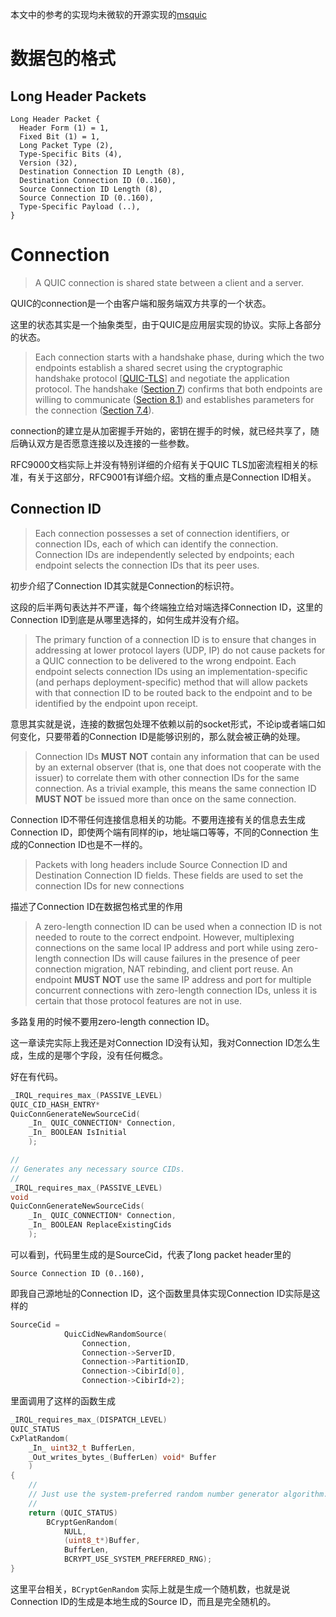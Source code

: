 本文中的参考的实现均未微软的开源实现的[msquic](https://github.com/microsoft/msquic)

# 数据包的格式

## Long Header Packets

```
Long Header Packet {
  Header Form (1) = 1,
  Fixed Bit (1) = 1,
  Long Packet Type (2),
  Type-Specific Bits (4),
  Version (32),
  Destination Connection ID Length (8),
  Destination Connection ID (0..160),
  Source Connection ID Length (8),
  Source Connection ID (0..160),
  Type-Specific Payload (..),
}
```

# Connection

> A QUIC connection is shared state between a client and a server.

QUIC的connection是一个由客户端和服务端双方共享的一个状态。

这里的状态其实是一个抽象类型，由于QUIC是应用层实现的协议。实际上各部分的状态。

> Each connection starts with a handshake phase, during which the two endpoints establish a shared secret using the cryptographic handshake protocol [[QUIC-TLS](https://www.rfc-editor.org/rfc/rfc9000.html#QUIC-TLS)] and negotiate the application protocol. The handshake ([Section 7](https://www.rfc-editor.org/rfc/rfc9000.html#handshake)) confirms that both endpoints are willing to communicate ([Section 8.1](https://www.rfc-editor.org/rfc/rfc9000.html#validate-handshake)) and establishes parameters for the connection ([Section 7.4](https://www.rfc-editor.org/rfc/rfc9000.html#transport-parameters)).

connection的建立是从加密握手开始的，密钥在握手的时候，就已经共享了，随后确认双方是否愿意连接以及连接的一些参数。

RFC9000文档实际上并没有特别详细的介绍有关于QUIC TLS加密流程相关的标准，有关于这部分，RFC9001有详细介绍。文档的重点是Connection ID相关。

## Connection ID

> Each connection possesses a set of connection identifiers, or connection IDs, each of which can identify the connection. Connection IDs are independently selected by endpoints; each endpoint selects the connection IDs that its peer uses.

初步介绍了Connection ID其实就是Connection的标识符。

这段的后半两句表达并不严谨，每个终端独立给对端选择Connection ID，这里的Connection ID到底是从哪里选择的，如何生成并没有介绍。

> The primary function of a connection ID is to ensure that changes in addressing at lower protocol layers (UDP, IP) do not cause packets for a QUIC connection to be delivered to the wrong endpoint. Each endpoint selects connection IDs using an implementation-specific (and perhaps deployment-specific) method that will allow packets with that connection ID to be routed back to the endpoint and to be identified by the endpoint upon receipt.

意思其实就是说，连接的数据包处理不依赖以前的socket形式，不论ip或者端口如何变化，只要带着的Connection ID是能够识别的，那么就会被正确的处理。

> Connection IDs **MUST NOT** contain any information that can be used by an external observer (that is, one that does not cooperate with the issuer) to correlate them with other connection IDs for the same connection. As a trivial example, this means the same connection ID **MUST NOT** be issued more than once on the same connection.

Connection ID不带任何连接信息相关的功能。不要用连接有关的信息去生成Connection ID，即使两个端有同样的ip，地址端口等等，不同的Connection 生成的Connection ID也是不一样的。

> Packets with long headers include Source Connection ID and Destination Connection ID fields. These fields are used to set the connection IDs for new connections

描述了Connection ID在数据包格式里的作用

> A zero-length connection ID can be used when a connection ID is not needed to route to the correct endpoint. However, multiplexing connections on the same local IP address and port while using zero-length connection IDs will cause failures in the presence of peer connection migration, NAT rebinding, and client port reuse. An endpoint **MUST NOT** use the same IP address and port for multiple concurrent connections with zero-length connection IDs, unless it is certain that those protocol features are not in use.

多路复用的时候不要用zero-length connection ID。

这一章读完实际上我还是对Connection ID没有认知，我对Connection ID怎么生成，生成的是哪个字段，没有任何概念。

好在有代码。

```cpp
_IRQL_requires_max_(PASSIVE_LEVEL)
QUIC_CID_HASH_ENTRY*
QuicConnGenerateNewSourceCid(
    _In_ QUIC_CONNECTION* Connection,
    _In_ BOOLEAN IsInitial
    );

//
// Generates any necessary source CIDs.
//
_IRQL_requires_max_(PASSIVE_LEVEL)
void
QuicConnGenerateNewSourceCids(
    _In_ QUIC_CONNECTION* Connection,
    _In_ BOOLEAN ReplaceExistingCids
    );

```

可以看到，代码里生成的是SourceCid，代表了long packet header里的

`Source Connection ID (0..160),`

即我自己源地址的Connection ID，这个函数里具体实现Connection ID实际是这样的

```cpp
SourceCid =
            QuicCidNewRandomSource(
                Connection,
                Connection->ServerID,
                Connection->PartitionID,
                Connection->CibirId[0],
                Connection->CibirId+2);
```

里面调用了这样的函数生成

```cpp
_IRQL_requires_max_(DISPATCH_LEVEL)
QUIC_STATUS
CxPlatRandom(
    _In_ uint32_t BufferLen,
    _Out_writes_bytes_(BufferLen) void* Buffer
    )
{
    //
    // Just use the system-preferred random number generator algorithm.
    //
    return (QUIC_STATUS)
        BCryptGenRandom(
            NULL,
            (uint8_t*)Buffer,
            BufferLen,
            BCRYPT_USE_SYSTEM_PREFERRED_RNG);
}
```

这里平台相关，`BCryptGenRandom` 实际上就是生成一个随机数，也就是说Connection ID的生成是本地生成的Source ID，而且是完全随机的。
